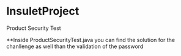 # InsuletProject
Product Security Test

**Inside ProductSecurityTest.java you can find the solution for the chanllenge as well than the validation of the password
